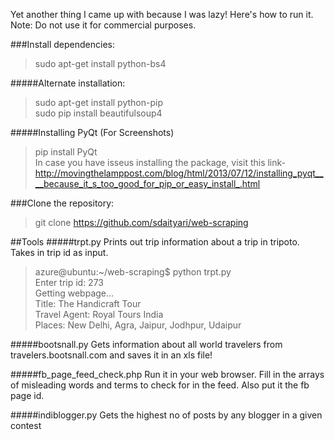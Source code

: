 Yet another thing I came up with because I was lazy! Here's how to run it.
Note: Do not use it for commercial purposes.

###Install dependencies:
>sudo apt-get install python-bs4

#####Alternate installation:
>sudo apt-get install python-pip  
>sudo pip install beautifulsoup4

#####Installing PyQt (For Screenshots)
>pip install PyQt  
In case you have isseus installing the package, visit this link-  
>http://movingthelamppost.com/blog/html/2013/07/12/installing_pyqt____because_it_s_too_good_for_pip_or_easy_install_.html

###Clone the repository:
>git clone https://github.com/sdaityari/web-scraping

##Tools
#####trpt.py
Prints out trip information about a trip in tripoto. Takes in trip id as input.

>azure@ubuntu:~/web-scraping$ python trpt.py  
>Enter trip id: 273  
>Getting webpage...  
>Title: The Handicraft Tour  
>Travel Agent: Royal Tours India  
>Places: New Delhi, Agra, Jaipur, Jodhpur, Udaipur  

#####bootsnall.py
Gets information about all world travelers from travelers.bootsnall.com and saves it in an xls file!

#####fb_page_feed_check.php
Run it in your web browser. Fill in the arrays of misleading words and terms to check for in the feed. Also put it the fb page id.

#####indiblogger.py
Gets the highest no of posts by any blogger in a given contest
